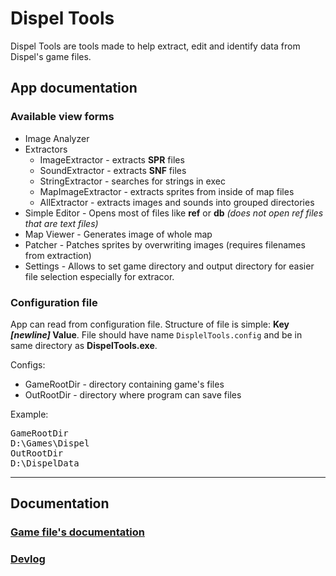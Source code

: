 # Dispel Tools
Dispel Tools are tools made to help extract, edit and identify data from Dispel's game files.

## App documentation

### Available view forms
- Image Analyzer
- Extractors
  - ImageExtractor - extracts **SPR** files
  - SoundExtractor - extracts **SNF** files
  - StringExtractor - searches for strings in exec
  - MapImageExtractor - extracts sprites from inside of map files
  - AllExtractor - extracts images and sounds into grouped directories
- Simple Editor - Opens most of files like **ref** or 
**db**  *(does not open ref files that are text files)*
- Map Viewer - Generates image of whole map
- Patcher - Patches sprites by overwriting images (requires filenames from extraction)
- Settings - Allows to set game directory and output directory for easier file selection especially for extracor.

### Configuration file
App can read from configuration file. Structure of file is simple: **Key _\[newline\]_ Value**. File should have name `DisplelTools.config` and be in same directory as __DispelTools.exe__.

Configs:
- GameRootDir - directory containing game's files
- OutRootDir - directory where program can save files

Example:

<pre>
GameRootDir
D:\Games\Dispel
OutRootDir
D:\DispelData
</pre>

---
## Documentation
### [Game file's documentation](Docs/game/files.md)

### [Devlog](Docs/devlog/main.md)
